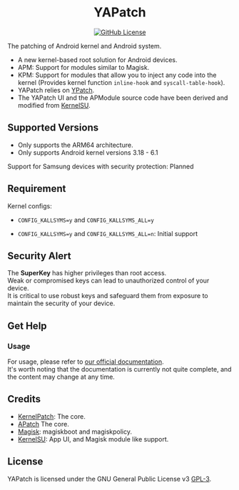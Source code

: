 <div align="center">

<h1 align="center">YAPatch</h1>

[![GitHub License](https://img.shields.io/github/license/bmax121/APatch?logo=gnu)](/LICENSE)

</div>

The patching of Android kernel and Android system.

- A new kernel-based root solution for Android devices.
- APM: Support for modules similar to Magisk.
- KPM: Support for modules that allow you to inject any code into the kernel (Provides kernel function `inline-hook` and `syscall-table-hook`).
- YAPatch relies on [YPatch](https://github.com/Yervant7/YPatch/).
- The YAPatch UI and the APModule source code have been derived and modified from [KernelSU](https://github.com/tiann/KernelSU).

## Supported Versions

- Only supports the ARM64 architecture.
- Only supports Android kernel versions 3.18 - 6.1

Support for Samsung devices with security protection: Planned

## Requirement

Kernel configs:

- `CONFIG_KALLSYMS=y` and `CONFIG_KALLSYMS_ALL=y`

- `CONFIG_KALLSYMS=y` and `CONFIG_KALLSYMS_ALL=n`: Initial support

## Security Alert

The **SuperKey** has higher privileges than root access.  
Weak or compromised keys can lead to unauthorized control of your device.  
It is critical to use robust keys and safeguard them from exposure to maintain the security of your device.

## Get Help

### Usage

For usage, please refer to [our official documentation](https://apatch.dev).  
It's worth noting that the documentation is currently not quite complete, and the content may change at any time.  

## Credits

- [KernelPatch](https://github.com/bmax121/KernelPatch/): The core.
- [APatch](https://github.com/bmax121/APatch/) The core.
- [Magisk](https://github.com/topjohnwu/Magisk): magiskboot and magiskpolicy.
- [KernelSU](https://github.com/tiann/KernelSU): App UI, and Magisk module like support.

## License

YAPatch is licensed under the GNU General Public License v3 [GPL-3](http://www.gnu.org/copyleft/gpl.html).
